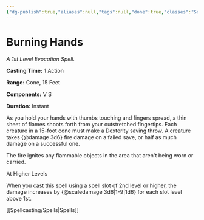 ```yaml
---
{"dg-publish":true,"aliases":null,"tags":null,"done":true,"classes":"Sorcerer, Wizard,","spellLevel":1,"school":"Evocation","source":"PHB","permalink":"/spells/burning-hands/","dgHomeLink":false,"dgPassFrontmatter":true}
---
```


# Burning Hands
*A 1st Level Evocation Spell.*

**Casting Time:** 1 Action

**Range:** Cone, 15 Feet

**Components:** V S 

**Duration:** Instant

As you hold your hands with thumbs touching and fingers spread, a thin sheet of flames shoots forth from your outstretched fingertips. Each creature in a 15-foot cone must make a Dexterity saving throw. A creature takes {@damage 3d6} fire damage on a failed save, or half as much damage on a successful one.



The fire ignites any flammable objects in the area that aren't being worn or carried.

At Higher Levels

When you cast this spell using a spell slot of 2nd level or higher, the damage increases by {@scaledamage 3d6|1-9|1d6} for each slot level above 1st.

[[Spellcasting/Spells|Spells]]